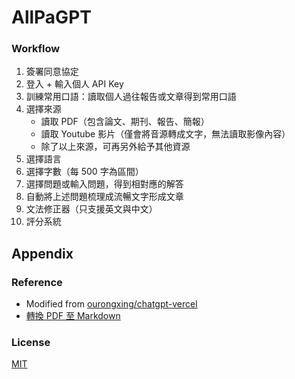 # AllPaGPT

### Workflow
1. 簽署同意協定
2. 登入 + 輸入個人 API Key
3. 訓練常用口語：讀取個人過往報告或文章得到常用口語
4. 選擇來源
    - 讀取 PDF（包含論文、期刊、報告、簡報）
    - 讀取 Youtube 影片（僅會將音源轉成文字，無法讀取影像內容）
    - 除了以上來源，可再另外給予其他資源
5. 選擇語言
6. 選擇字數（每 500 字為區間）
7. 選擇問題或輸入問題，得到相對應的解答
8. 自動將上述問題梳理成流暢文字形成文章
9. 文法修正器（只支援英文與中文）
10. 評分系統

## Appendix

### Reference

 - Modified from [ourongxing/chatgpt-vercel](https://github.com/ourongxing/chatgpt-vercel)
 - [轉換 PDF 至 Markdown](https://github.com/opendocsg/pdf2md)

### License

[MIT](./LICENSE)

